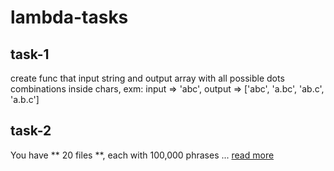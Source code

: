 # lambda-tasks

## task-1 
create func that input string and output array with all possible dots combinations inside chars,
exm: input => 'abc', output => ['abc', 'a.bc', 'ab.c', 'a.b.c']

## task-2
You have ** 20 files **, each with 100,000 phrases ... [read more](https://www.notion.so/Instagram-Giveaway-Front-Back-3720cab5d4d642f8903ddc8b94e70ea3)